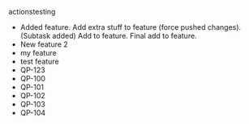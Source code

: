 actionstesting

- Added feature. Add extra stuff to feature (force pushed changes). (Subtask added) Add to feature. Final add to feature.
- New feature 2
- my feature
- test feature
- QP-123
- QP-100
- QP-101
- QP-102
- QP-103
- QP-104

